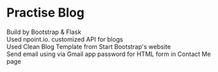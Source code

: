 # Practise Blog
Build by Bootstrap & Flask <br>
Used npoint.io. customized API for blogs<br>
Used Clean Blog Template from Start Bootstrap's website <br>
Send email using via Gmail app password for HTML form in Contact Me page 